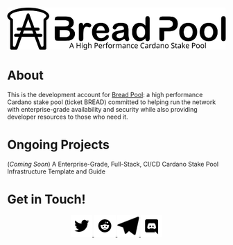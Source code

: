 <p align="center">
  <a href="https://bread-pool.com">
    <img src="https://raw.githubusercontent.com/bread-pool/bread-pool/mainline/assets/logo.svg" alt="Bread Pool Logo" />
  </a>
</p>

# About

This is the development account for [Bread Pool](https://bread-pool.com): a high performance Cardano stake pool (ticket BREAD) committed to helping run the network with enterprise-grade availability and security while also providing developer resources to those who need it.

# Ongoing Projects

(*Coming Soon*) A Enterprise-Grade, Full-Stack, CI/CD Cardano Stake Pool Infrastructure Template and Guide

# Get in Touch!

<p align="center">
  <a href="https://twitter.com/BreadStakePool">
    <img height="50px" src="https://raw.githubusercontent.com/bread-pool/bread-pool/mainline/assets/external-logos/twitter.svg" alt="Twitter Logo" />
  </a>

  <a href="https://www.reddit.com/user/bread-pool">
    <img height="50px" src="https://raw.githubusercontent.com/bread-pool/bread-pool/mainline/assets/external-logos/reddit.svg" alt="Reddit Logo" />
  </a>

  <a href="https://t.me/BreadStakePool">
    <img height="50px" src="https://raw.githubusercontent.com/bread-pool/bread-pool/mainline/assets/external-logos/telegram.svg" alt="Telegram Logo" />
  </a>

  <a href="https://discord.gg/qdcnVKYZFT">
    <img height="50px" src="https://raw.githubusercontent.com/bread-pool/bread-pool/mainline/assets/external-logos/discord.svg" alt="Discord Logo" />
  </a>
</p>
